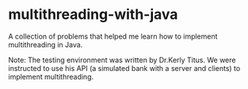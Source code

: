 # multithreading-with-java
A collection of problems that helped me learn how to implement multithreading in Java.

Note: The testing environment was written by Dr.Kerly Titus. We were instructed to use his API (a simulated bank with a server and clients) to implement multithreading. 
